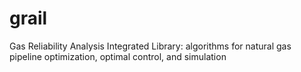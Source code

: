 # grail
Gas Reliability Analysis Integrated Library: algorithms for natural gas pipeline optimization, optimal control, and simulation
